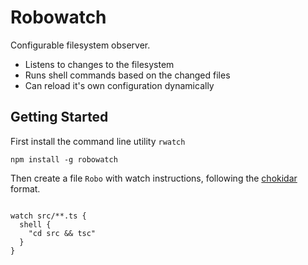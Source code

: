 # Robowatch

Configurable filesystem observer.

- Listens to changes to the filesystem
- Runs shell commands based on the changed files
- Can reload it's own configuration dynamically

## Getting Started

First install the command line utility `rwatch`

```
npm install -g robowatch
```

Then create a file `Robo` with watch instructions, following the [chokidar](https://github.com/paulmillr/chokidar) format.

```

watch src/**.ts {
  shell {
    "cd src && tsc"
  }
}
```
